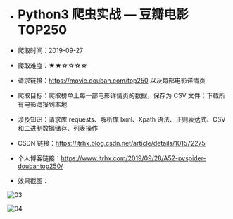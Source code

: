 - # Python3 爬虫实战 — 豆瓣电影TOP250

- 爬取时间：2019-09-27

- 爬取难度：★★☆☆☆☆

- 请求链接：https://movie.douban.com/top250 以及每部电影详情页

- 爬取目标：爬取榜单上每一部电影详情页的数据，保存为 CSV 文件；下载所有电影海报到本地

- 涉及知识：请求库 requests、解析库 lxml、Xpath 语法、正则表达式、CSV 和二进制数据储存、列表操作

- CSDN 链接：https://itrhx.blog.csdn.net/article/details/101572275

- 个人博客链接：https://www.itrhx.com/2019/09/28/A52-pyspider-doubantop250/

- 效果截图：

![03](https://cdn.jsdelivr.net/gh/TRHX/ImageHosting/ITRHX-PIC/A52/03.png)

![04](https://cdn.jsdelivr.net/gh/TRHX/ImageHosting/ITRHX-PIC/A52/04.png)
